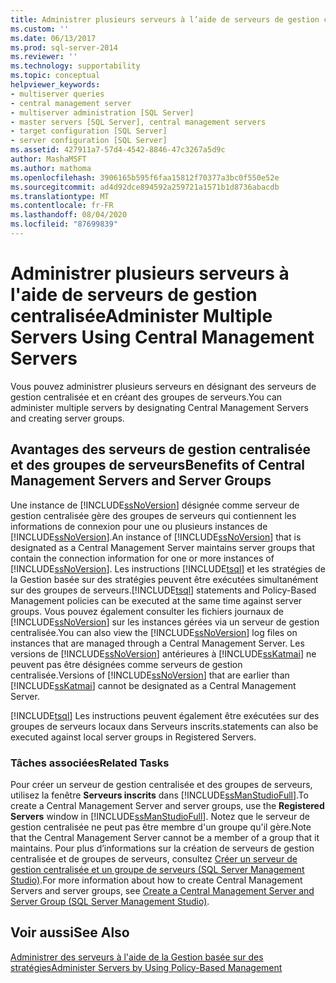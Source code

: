 ```yaml
---
title: Administrer plusieurs serveurs à l’aide de serveurs de gestion centralisée | Microsoft Docs
ms.custom: ''
ms.date: 06/13/2017
ms.prod: sql-server-2014
ms.reviewer: ''
ms.technology: supportability
ms.topic: conceptual
helpviewer_keywords:
- multiserver queries
- central management server
- multiserver administration [SQL Server]
- master servers [SQL Server], central management servers
- target configuration [SQL Server]
- server configuration [SQL Server]
ms.assetid: 427911a7-57d4-4542-8846-47c3267a5d9c
author: MashaMSFT
ms.author: mathoma
ms.openlocfilehash: 3906165b595f6faa15812f70377a3bc0f550e52e
ms.sourcegitcommit: ad4d92dce894592a259721a1571b1d8736abacdb
ms.translationtype: MT
ms.contentlocale: fr-FR
ms.lasthandoff: 08/04/2020
ms.locfileid: "87699839"
---
```

# <a name="administer-multiple-servers-using-central-management-servers"></a><span data-ttu-id="df80d-102">Administrer plusieurs serveurs à l'aide de serveurs de gestion centralisée</span><span class="sxs-lookup"><span data-stu-id="df80d-102">Administer Multiple Servers Using Central Management Servers</span></span>
  <span data-ttu-id="df80d-103">Vous pouvez administrer plusieurs serveurs en désignant des serveurs de gestion centralisée et en créant des groupes de serveurs.</span><span class="sxs-lookup"><span data-stu-id="df80d-103">You can administer multiple servers by designating Central Management Servers and creating server groups.</span></span>  
  
## <a name="benefits-of-central-management-servers-and-server-groups"></a><span data-ttu-id="df80d-104">Avantages des serveurs de gestion centralisée et des groupes de serveurs</span><span class="sxs-lookup"><span data-stu-id="df80d-104">Benefits of Central Management Servers and Server Groups</span></span>  
 <span data-ttu-id="df80d-105">Une instance de [!INCLUDE[ssNoVersion](../includes/ssnoversion-md.md)] désignée comme serveur de gestion centralisée gère des groupes de serveurs qui contiennent les informations de connexion pour une ou plusieurs instances de [!INCLUDE[ssNoVersion](../includes/ssnoversion-md.md)].</span><span class="sxs-lookup"><span data-stu-id="df80d-105">An instance of [!INCLUDE[ssNoVersion](../includes/ssnoversion-md.md)] that is designated as a Central Management Server maintains server groups that contain the connection information for one or more instances of [!INCLUDE[ssNoVersion](../includes/ssnoversion-md.md)].</span></span> <span data-ttu-id="df80d-106">Les instructions [!INCLUDE[tsql](../includes/tsql-md.md)] et les stratégies de la Gestion basée sur des stratégies peuvent être exécutées simultanément sur des groupes de serveurs.</span><span class="sxs-lookup"><span data-stu-id="df80d-106">[!INCLUDE[tsql](../includes/tsql-md.md)] statements and Policy-Based Management policies can be executed at the same time against server groups.</span></span> <span data-ttu-id="df80d-107">Vous pouvez également consulter les fichiers journaux de [!INCLUDE[ssNoVersion](../includes/ssnoversion-md.md)] sur les instances gérées via un serveur de gestion centralisée.</span><span class="sxs-lookup"><span data-stu-id="df80d-107">You can also view the [!INCLUDE[ssNoVersion](../includes/ssnoversion-md.md)] log files on instances that are managed through a Central Management Server.</span></span> <span data-ttu-id="df80d-108">Les versions de [!INCLUDE[ssNoVersion](../includes/ssnoversion-md.md)] antérieures à [!INCLUDE[ssKatmai](../includes/sskatmai-md.md)] ne peuvent pas être désignées comme serveurs de gestion centralisée.</span><span class="sxs-lookup"><span data-stu-id="df80d-108">Versions of [!INCLUDE[ssNoVersion](../includes/ssnoversion-md.md)] that are earlier than [!INCLUDE[ssKatmai](../includes/sskatmai-md.md)] cannot be designated as a Central Management Server.</span></span>  
  
 [!INCLUDE[tsql](../includes/tsql-md.md)] <span data-ttu-id="df80d-109">Les instructions peuvent également être exécutées sur des groupes de serveurs locaux dans Serveurs inscrits.</span><span class="sxs-lookup"><span data-stu-id="df80d-109">statements can also be executed against local server groups in Registered Servers.</span></span>  
  
### <a name="related-tasks"></a><span data-ttu-id="df80d-110">Tâches associées</span><span class="sxs-lookup"><span data-stu-id="df80d-110">Related Tasks</span></span>  
 <span data-ttu-id="df80d-111">Pour créer un serveur de gestion centralisée et des groupes de serveurs, utilisez la fenêtre **Serveurs inscrits** dans [!INCLUDE[ssManStudioFull](../includes/ssmanstudiofull-md.md)].</span><span class="sxs-lookup"><span data-stu-id="df80d-111">To create a Central Management Server and server groups, use the **Registered Servers** window in [!INCLUDE[ssManStudioFull](../includes/ssmanstudiofull-md.md)].</span></span> <span data-ttu-id="df80d-112">Notez que le serveur de gestion centralisée ne peut pas être membre d'un groupe qu'il gère.</span><span class="sxs-lookup"><span data-stu-id="df80d-112">Note that the Central Management Server cannot be a member of a group that it maintains.</span></span> <span data-ttu-id="df80d-113">Pour plus d’informations sur la création de serveurs de gestion centralisée et de groupes de serveurs, consultez [Créer un serveur de gestion centralisée et un groupe de serveurs &#40;SQL Server Management Studio&#41;](../ssms/register-servers/create-a-central-management-server-and-server-group.md).</span><span class="sxs-lookup"><span data-stu-id="df80d-113">For more information about how to create Central Management Servers and server groups, see [Create a Central Management Server and Server Group &#40;SQL Server Management Studio&#41;](../ssms/register-servers/create-a-central-management-server-and-server-group.md).</span></span>  
  
## <a name="see-also"></a><span data-ttu-id="df80d-114">Voir aussi</span><span class="sxs-lookup"><span data-stu-id="df80d-114">See Also</span></span>  
 [<span data-ttu-id="df80d-115">Administrer des serveurs à l'aide de la Gestion basée sur des stratégies</span><span class="sxs-lookup"><span data-stu-id="df80d-115">Administer Servers by Using Policy-Based Management</span></span>](policy-based-management/administer-servers-by-using-policy-based-management.md)  
  
  
